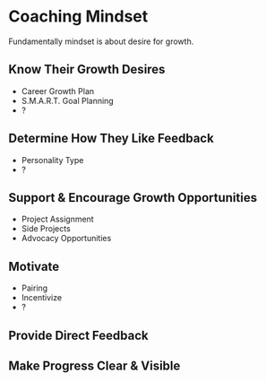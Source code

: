 # Coaching Mindset


Fundamentally mindset is about desire for growth.


## Know Their Growth Desires
- Career Growth Plan
- S.M.A.R.T. Goal Planning
- ?


## Determine How They Like Feedback
- Personality Type
- ?


## Support & Encourage Growth Opportunities
- Project Assignment
- Side Projects
- Advocacy Opportunities


## Motivate
- Pairing
- Incentivize
- ?

## Provide Direct Feedback

## Make Progress Clear & Visible